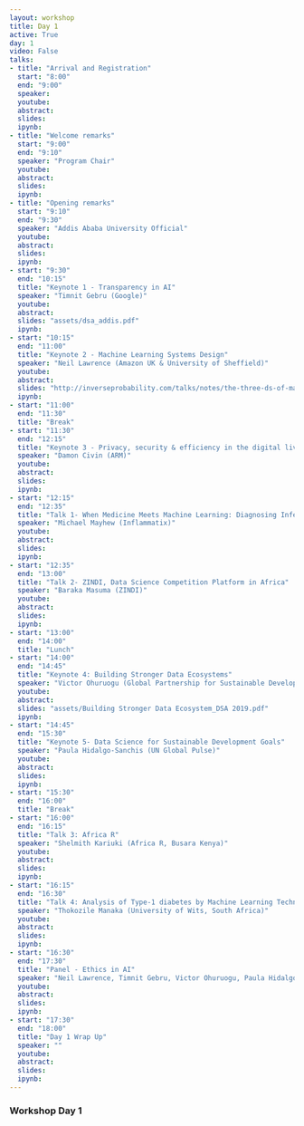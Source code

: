 ```yaml
---
layout: workshop
title: Day 1
active: True
day: 1
video: False
talks:
- title: "Arrival and Registration"
  start: "8:00"
  end: "9:00"
  speaker:
  youtube:
  abstract:
  slides:
  ipynb:
- title: "Welcome remarks"
  start: "9:00"
  end: "9:10"
  speaker: "Program Chair"
  youtube:
  abstract:
  slides:
  ipynb:
- title: "Opening remarks"
  start: "9:10"
  end: "9:30"
  speaker: "Addis Ababa University Official"
  youtube:
  abstract:
  slides:
  ipynb:  
- start: "9:30"
  end: "10:15"
  title: "Keynote 1 - Transparency in AI"
  speaker: "Timnit Gebru (Google)"
  youtube:
  abstract:
  slides: "assets/dsa_addis.pdf"
  ipynb:
- start: "10:15"
  end: "11:00"
  title: "Keynote 2 - Machine Learning Systems Design"
  speaker: "Neil Lawrence (Amazon UK & University of Sheffield)"
  youtube:
  abstract:
  slides: "http://inverseprobability.com/talks/notes/the-three-ds-of-machine-learning.html"
  ipynb:
- start: "11:00"
  end: "11:30"
  title: "Break"
- start: "11:30"
  end: "12:15"
  title: "Keynote 3 - Privacy, security & efficiency in the digital living room"
  speaker: "Damon Civin (ARM)"
  youtube:
  abstract:
  slides:
  ipynb:
- start: "12:15"
  end: "12:35"
  title: "Talk 1- When Medicine Meets Machine Learning: Diagnosing Infection with Data Science"
  speaker: "Michael Mayhew (Inflammatix)"
  youtube:
  abstract:
  slides:
  ipynb:
- start: "12:35"
  end: "13:00"
  title: "Talk 2- ZINDI, Data Science Competition Platform in Africa"
  speaker: "Baraka Masuma (ZINDI)"
  youtube:
  abstract:
  slides:
  ipynb:
- start: "13:00"
  end: "14:00"
  title: "Lunch"
- start: "14:00"
  end: "14:45"
  title: "Keynote 4: Building Stronger Data Ecosystems"
  speaker: "Victor Ohuruogu (Global Partnership for Sustainable Development Data)"
  youtube:
  abstract:
  slides: "assets/Building Stronger Data Ecosystem_DSA 2019.pdf"
  ipynb:
- start: "14:45"
  end: "15:30"
  title: "Keynote 5- Data Science for Sustainable Development Goals"
  speaker: "Paula Hidalgo-Sanchis (UN Global Pulse)"
  youtube:
  abstract:
  slides:
  ipynb:
- start: "15:30"
  end: "16:00"
  title: "Break"
- start: "16:00"
  end: "16:15"
  title: "Talk 3: Africa R"
  speaker: "Shelmith Kariuki (Africa R, Busara Kenya)"
  youtube:
  abstract:
  slides:
  ipynb:  
- start: "16:15"
  end: "16:30"
  title: "Talk 4: Analysis of Type-1 diabetes by Machine Learning Techniques"
  speaker: "Thokozile Manaka (University of Wits, South Africa)"
  youtube:
  abstract:
  slides:
  ipynb:  
- start: "16:30"
  end: "17:30"
  title: "Panel - Ethics in AI"
  speaker: "Neil Lawrence, Timnit Gebru, Victor Ohuruogu, Paula Hidalgo-Sanchis"
  youtube:
  abstract:
  slides:
  ipynb:  
- start: "17:30"
  end: "18:00"
  title: "Day 1 Wrap Up"
  speaker: ""
  youtube:
  abstract:
  slides:
  ipynb:  
---
```


<h3> <b>Workshop Day 1 </b></h3>